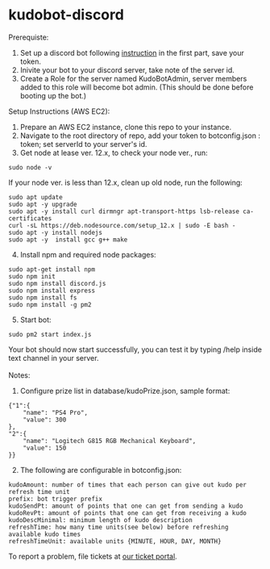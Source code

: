 # kudobot-discord
Prerequiste:
1. Set up a discord bot following <a href="https://discordpy.readthedocs.io/en/latest/discord.html">instruction</a> in the first part, save your token.
2. Inivite your bot to your discord server, take note of the server id.
3. Create a Role for the server named KudoBotAdmin, server members added to this role will become bot admin. (This should be done before booting up the bot.)

Setup Instructions (AWS EC2):
1. Prepare an AWS EC2 instance, clone this repo to your instance.
2. Navigate to the root directory of repo, add your token to botconfig.json : token; set serverId to your server's id.
3. Get node at lease ver. 12.x, to check your node ver., run:
```
sudo node -v
```
If your node ver. is less than 12.x, clean up old node, run the following:
```
sudo apt update
sudo apt -y upgrade
sudo apt -y install curl dirmngr apt-transport-https lsb-release ca-certificates
curl -sL https://deb.nodesource.com/setup_12.x | sudo -E bash -
sudo apt -y install nodejs
sudo apt -y  install gcc g++ make
```
4. Install npm and required node packages:
```
sudo apt-get install npm
sudo npm init
sudo npm install discord.js
sudo npm install express
sudo npm install fs
sudo npm install -g pm2
```
5. Start bot:
```
sudo pm2 start index.js
```
Your bot should now start successfully, you can test it by typing /help inside text channel in your server. <br />
<br />
Notes:
1. Configure prize list in database/kudoPrize.json, sample format:
```
{"1":{
    "name": "PS4 Pro",
    "value": 300
},
"2":{
    "name": "Logitech G815 RGB Mechanical Keyboard",
    "value": 150
}}
```
2. The following are configurable in botconfig.json:
```
kudoAmount: number of times that each person can give out kudo per refresh time unit
prefix: bot trigger prefix
kudoSendPt: amount of points that one can get from sending a kudo
kudoRevPt: amount of points that one can get from receiving a kudo
kudoDescMinimal: minimum length of kudo description
refreshTime: how many time units(see below) before refreshing available kudo times
refreshTimeUnit: available units {MINUTE, HOUR, DAY, MONTH}
```
To report a problem, file tickets at <a href="http://ec2-54-162-48-11.compute-1.amazonaws.com/">our ticket portal</a>.